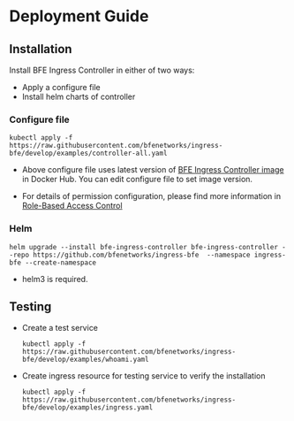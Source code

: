 # Deployment Guide

## Installation
Install BFE Ingress Controller in either of two ways:
* Apply a configure file
* Install helm charts of controller

### Configure file

``` shell script
kubectl apply -f https://raw.githubusercontent.com/bfenetworks/ingress-bfe/develop/examples/controller-all.yaml
```

- Above configure file uses latest version of [BFE Ingress Controller  image](https://hub.docker.com/r/bfenetworks/bfe-ingress-controller) in Docker Hub. You can edit configure file to set image version.

- For details of permission configuration, please find more information in [Role-Based Access Control](rbac.md)

### Helm

```
helm upgrade --install bfe-ingress-controller bfe-ingress-controller --repo https://github.com/bfenetworks/ingress-bfe  --namespace ingress-bfe --create-namespace
```

- helm3 is required.

## Testing

* Create a test service

  ``` shell script
  kubectl apply -f https://raw.githubusercontent.com/bfenetworks/ingress-bfe/develop/examples/whoami.yaml
  ```

* Create ingress resource for testing service to verify the installation

   ``` shell script
   kubectl apply -f https://raw.githubusercontent.com/bfenetworks/ingress-bfe/develop/examples/ingress.yaml  
   ```

